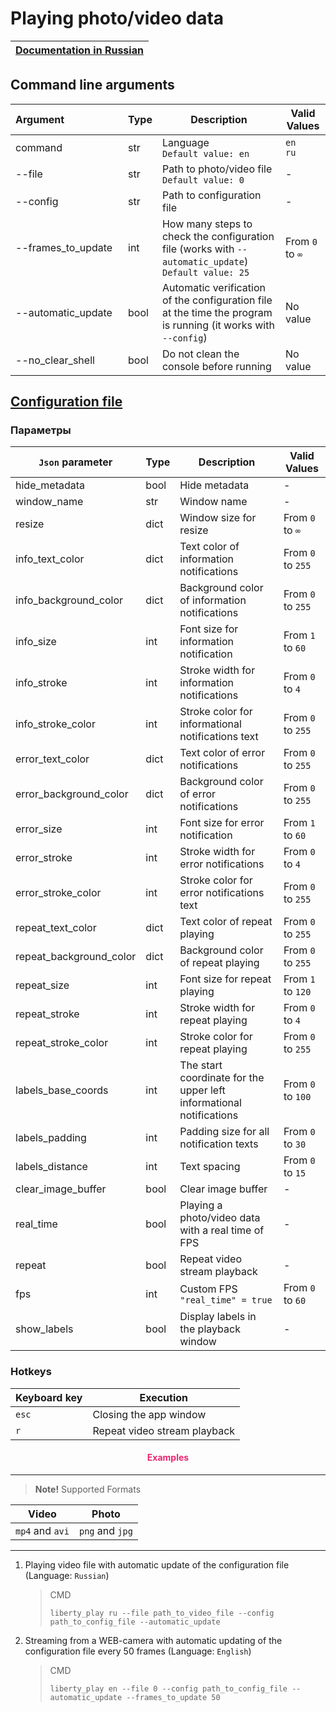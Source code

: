 # Playing photo/video data

| [Documentation in Russian](https://github.com/DmitryRyumin/Liberty/blob/master/liberty/modules/pvv/README_RU.md) |
| --- |

## Command line arguments

| Argument&nbsp;&nbsp;&nbsp;&nbsp;&nbsp;&nbsp;&nbsp;&nbsp;&nbsp;&nbsp;&nbsp;&nbsp;&nbsp;&nbsp;&nbsp;&nbsp;&nbsp;&nbsp;&nbsp;&nbsp; | Type | Description | Valid Values |
| -------------------------- | ---  | -------- | ------------------- |
| command | str | Language<br>`Default value: en` | `en`<br>`ru` |
| --file | str | Path to photo/video file<br>`Default value: 0` | - |
| --config | str | Path to configuration file | - |
| --frames_to_update | int | How many steps to check the configuration file (works with `--automatic_update`)<br>`Default value: 25` | From `0` to `∞` |
| --automatic_update | bool | Automatic verification of the configuration file at the time the program is running (it works with `--config`) | No value |
| --no_clear_shell | bool | Do not clean the console before running | No value |

## [Configuration file](https://github.com/DmitryRyumin/Liberty/blob/master/liberty/configs/pvv.json)

### Параметры

| `Json` parameter | Type | Description | Valid Values |
| ---------------- | ---- | ----------- | ------------ |
| hide_metadata | bool | Hide metadata | - |
| window_name | str | Window name | - |
| resize | dict | Window size for resize | From `0` to `∞` |
| info_text_color | dict | Text color of information notifications | From `0` to `255` |
| info_background_color | dict | Background color of information notifications | From `0` to `255` |
| info_size | int | Font size for information notification | From `1` to `60` |
| info_stroke | int | Stroke width for information notifications | From `0` to `4` |
| info_stroke_color | int | Stroke color for informational notifications text | From `0` to `255` |
| error_text_color | dict | Text color of error notifications | From `0` to `255` |
| error_background_color | dict | Background color of error notifications | From `0` to `255` |
| error_size | int | Font size for error notification | From `1` to `60` |
| error_stroke | int | Stroke width for error notifications | From `0` to `4` |
| error_stroke_color | int | Stroke color for error notifications text | From `0` to `255` |
| repeat_text_color | dict | Text color of repeat playing | From `0` to `255` |
| repeat_background_color | dict | Background color of repeat playing | From `0` to `255` |
| repeat_size | int | Font size for repeat playing | From `1` to `120` |
| repeat_stroke | int | Stroke width for repeat playing | From `0` to `4` |
| repeat_stroke_color | int | Stroke color for repeat playing | From `0` to `255` |
| labels_base_coords | int | The start coordinate for the upper left informational notifications | From `0` to `100` |
| labels_padding | int | Padding size for all notification texts | From `0` to `30` |
| labels_distance | int | Text spacing | From `0` to `15` |
| clear_image_buffer | bool | Clear image buffer | - |
| real_time | bool | Playing a photo/video data with a real time of FPS | - |
| repeat | bool | Repeat video stream playback | - |
| fps | int | Custom FPS<br>`"real_time" = true` | From `0` to `60` |
| show_labels | bool | Display labels in the playback window | - |

### Hotkeys

| Keyboard key | Execution |
| ------------ | --------- |
| `esc` | Closing the app window |
| `r` | Repeat video stream playback |

<h4 align="center"><span style="color:#EC256F;">Examples</span></h4>

---

>  **Note!** Supported Formats

| Video | Photo |
| ----- | ----- |
| `mp4` and `avi` | `png` and `jpg` |

---

1. Playing video file with automatic update of the configuration file (Language: `Russian`)

    > CMD
    >
    > ```shell script
    > liberty_play ru --file path_to_video_file --config path_to_config_file --automatic_update
    > ```

2. Streaming from a WEB-camera with automatic updating of the configuration file every 50 frames (Language: `English`)

    > CMD
    >
    > ```shell script
    > liberty_play en --file 0 --config path_to_config_file --automatic_update --frames_to_update 50
    > ```
